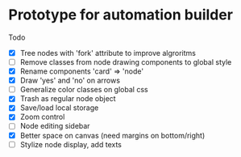 # Prototype for automation builder

Todo

- [x] Tree nodes with 'fork' attribute to improve algroritms
- [ ] Remove classes from node drawing components to global style
- [x] Rename components 'card' => 'node'
- [x] Draw 'yes' and 'no' on arrows
- [ ] Generalize color classes on global css
- [x] Trash as regular node object
- [x] Save/load local storage
- [x] Zoom control
- [ ] Node editing sidebar
- [x] Better space on canvas (need margins on bottom/right)
- [ ] Stylize node display, add texts
